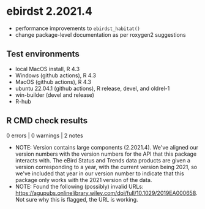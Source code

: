 # ebirdst 2.2021.4

- performance improvements to `ebirdst_habitat()`
- change package-level documentation as per roxygen2 suggestions

## Test environments

- local MacOS install, R 4.3
- Windows (github actions), R 4.3
- MacOS (github actions), R 4.3
- ubuntu 22.04.1 (github actions), R release, devel, and oldrel-1
- win-builder (devel and release)
- R-hub

## R CMD check results

0 errors | 0 warnings | 2 notes

- NOTE: Version contains large components (2.2021.4). We've aligned our version numbers with the version numbers for the API that this package interacts with. The eBird Status and Trends data products are given a version corresponding to a year, with the current version being 2021, so we've included that year in our version number to indicate that this package only works with the 2021 version of the data.
- NOTE: Found the following (possibly) invalid URLs: https://agupubs.onlinelibrary.wiley.com/doi/full/10.1029/2019EA000658. Not sure why this is flagged, the URL is working.
